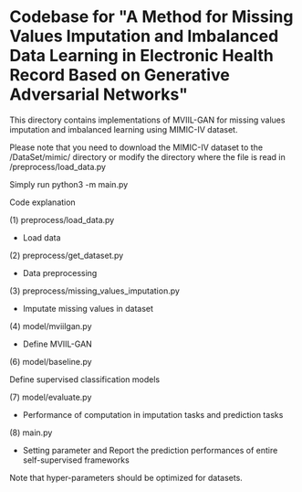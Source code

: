 # Codebase for "A Method for Missing Values Imputation and Imbalanced Data Learning in Electronic Health Record Based on Generative Adversarial Networks"

This directory contains implementations of MVIIL-GAN for missing values imputation and imbalanced learning using MIMIC-IV dataset.

Please note that you need to download the MIMIC-IV dataset to the /DataSet/mimic/ directory or modify the directory where the file is read in /preprocess/load_data.py

Simply run python3 -m main.py


Code explanation

(1) preprocess/load_data.py

- Load data

(2) preprocess/get_dataset.py

- Data preprocessing

(3) preprocess/missing_values_imputation.py

- Imputate missing values in dataset

(4) model/mviilgan.py

- Define MVIIL-GAN

(6) model/baseline.py

Define supervised classification models

(7) model/evaluate.py

- Performance of computation in imputation tasks and prediction tasks

(8) main.py

- Setting parameter and Report the prediction performances of entire self-supervised frameworks

Note that hyper-parameters should be optimized for datasets.

